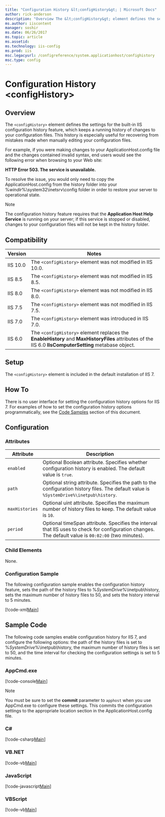 ```yaml
---
title: "Configuration History &lt;configHistory&gt; | Microsoft Docs"
author: rick-anderson
description: "Overview The &lt;configHistory&gt; element defines the settings for the built-in IIS configuration history feature, which keeps a running history of changes..."
ms.author: iiscontent
manager: soshir
ms.date: 06/26/2017
ms.topic: article
ms.assetid: 
ms.technology: iis-config
ms.prod: iis
msc.legacyurl: /configreference/system.applicationhost/confighistory
msc.type: config
---
```

Configuration History &lt;configHistory&gt;
====================
<a id="001"></a>
## Overview

The `<configHistory>` element defines the settings for the built-in IIS configuration history feature, which keeps a running history of changes to your configuration files. This history is especially useful for recovering from mistakes made when manually editing your configuration files.

For example, if you were making changes to your ApplicationHost.config file and the changes contained invalid syntax, end users would see the following error when browsing to your Web site:

**HTTP Error 503. The service is unavailable.**

To resolve the issue, you would only need to copy the ApplicationHost.config from the history folder into your %*windir*%\system32\inetsrv\config folder in order to restore your server to operational state.

> [!NOTE]
> The configuration history feature requires that the **Application Host Help Service** is running on your server; if this service is stopped or disabled, changes to your configuration files will not be kept in the history folder.

<a id="002"></a>
## Compatibility

| Version | Notes |
| --- | --- |
| IIS 10.0 | The `<configHistory>` element was not modified in IIS 10.0. |
| IIS 8.5 | The `<configHistory>` element was not modified in IIS 8.5. |
| IIS 8.0 | The `<configHistory>` element was not modified in IIS 8.0. |
| IIS 7.5 | The `<configHistory>` element was not modified in IIS 7.5. |
| IIS 7.0 | The `<configHistory>` element was introduced in IIS 7.0. |
| IIS 6.0 | The `<configHistory>` element replaces the **EnableHistory** and **MaxHistoryFiles** attributes of the IIS 6.0 **IIsComputerSetting** metabase object. |

<a id="003"></a>
## Setup

The `<configHistory>` element is included in the default installation of IIS 7.

<a id="004"></a>
## How To

There is no user interface for setting the configuration history options for IIS 7. For examples of how to set the configuration history options programmatically, see the [Code Samples](#006) section of this document.

<a id="005"></a>
## Configuration

### Attributes

| Attribute | Description |
| --- | --- |
| `enabled` | Optional Boolean attribute. Specifies whether configuration history is enabled. The default value is `true`. |
| `path` | Optional string attribute. Specifies the path to the configuration history files. The default value is `%SystemDrive%\inetpub\history`. |
| `maxHistories` | Optional uint attribute. Specifies the maximum number of history files to keep. The default value is `10`. |
| `period` | Optional timeSpan attribute. Specifies the interval that IIS uses to check for configuration changes. The default value is `00:02:00` (two minutes). |

### Child Elements

None.

### Configuration Sample

The following configuration sample enables the configuration history feature, sets the path of the history files to %*SystemDrive*%\inetpub\history, sets the maximum number of history files to 50, and sets the history interval to 5 minutes.

[!code-xml[Main](configHistory/samples/sample1.xml)]

<a id="006"></a>
## Sample Code

The following code samples enable configuration history for IIS 7, and configure the following options: the path of the history files is set to %*SystemDrive*%\inetpub\history, the maximum number of history files is set to 50, and the time interval for checking the configuration settings is set to 5 minutes.

### AppCmd.exe

[!code-console[Main](configHistory/samples/sample2.cmd)]

> [!NOTE]
> You must be sure to set the **commit** parameter to `apphost` when you use AppCmd.exe to configure these settings. This commits the configuration settings to the appropriate location section in the ApplicationHost.config file.

### C#

[!code-csharp[Main](configHistory/samples/sample3.cs)]

### VB.NET

[!code-vb[Main](configHistory/samples/sample4.vb)]

### JavaScript

[!code-javascript[Main](configHistory/samples/sample5.js)]

### VBScript

[!code-vb[Main](configHistory/samples/sample6.vb)]